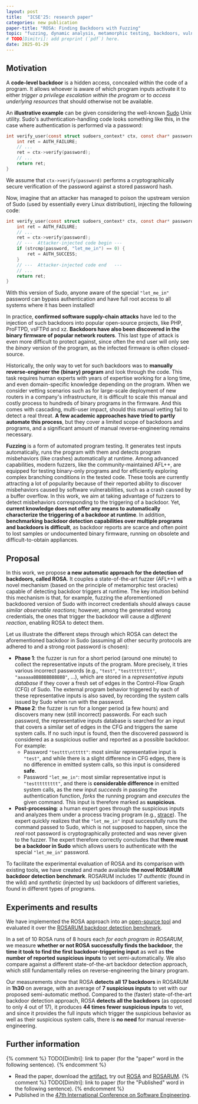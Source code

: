 ```yaml
---
layout: post
title:  "ICSE'25: research paper"
categories: new publication
paper-title: "ROSA: Finding Backdoors with Fuzzing"
topic: "fuzzing, dynamic analysis, metamorphic testing, backdoors, vulnerability detection"
# TODO[Dimitri]: add preprint (`pdf`) here.
date: 2025-01-29
---
```


## Motivation
A **code-level backdoor** is a hidden access, concealed within the code of a program. It
allows whoever is aware of which program inputs activate it to either _trigger a privilege
escalation within the program_ or to _access underlying resources_ that should otherwise not be
available.

An **illustrative example** can be given considering the well-known [Sudo](https://www.sudo.ws/)
Unix utility. Sudo's authentication-handling code looks something like this, in the case where
authentication is performed via a password:
```c
int verify_user(const struct sudoers_context* ctx, const char* password) {
    int ret = AUTH_FAILURE;
    // ...
    ret = ctx->verify(password);
    // ...
    return ret;
}
```

We assume that `ctx->verify(password)` performs a cryptographically secure verification of the
password against a stored password hash.

Now, imagine that an attacker has managed to poison the upstream version of Sudo (used by
essentially every Linux distribution), injecting the following code:
```c
int verify_user(const struct sudoers_context* ctx, const char* password) {
    int ret = AUTH_FAILURE;
    // ...
    ret = ctx->verify(password);
    // ---  Attacker-injected code begin ---
    if (strcmp(password, "let_me_in") == 0) {
        ret = AUTH_SUCCESS; 
    }
    // ---  Attacker-injected code end   ---
    // ...
    return ret;
}
```

With this version of Sudo, anyone aware of the special `"let_me_in"` password can bypass
authentication and have full root access to all systems where it has been installed!

In practice, **confirmed software supply-chain attacks** have led to the injection of such
backdoors into popular open-source projects, like PHP, ProFTPD, vsFTPd and xz.
**Backdoors have also been discovered in the binary firmware of popular network routers**. This
last type of attack is even more difficult to protect against, since often the end user will only
see the _binary_ version of the program, as the infected firmware is often closed-source.

Historically, the only way to vet for such backdoors was to **manually reverse-engineer the
(binary) program** and look through the code. This task requires human experts with
years of expertise working for a long time, and even domain-specific knowledge depending on the
program. When we consider vetting scenarios such as for large-scale deployment of new routers in a
company's infrastructure, it is difficult to scale this manual and costly process to hundreds of
binary programs in the firmware. And this comes with cascading, multi-user impact, should this
manual vetting fail to detect a real threat. **A few academic approaches have tried to partly
automate this process**, but they cover a limited scope of backdoors and programs, and a
significant amount of manual reverse-engineering remains necessary. 

**Fuzzing** is a form of automated program testing. It generates test inputs automatically, runs
the program with them and detects program misbehaviors (like crashes) automatically at runtime.
Among advanced capabilities, modern fuzzers, like the community-maintained AFL++, are equipped for
testing binary-only programs and for efficiently exploring complex branching conditions in the
tested code. These tools are currently attracting a lot of popularity because of their reported
ability to discover misbehaviors caused by software vulnerabilities, such as a crash caused by a
buffer overflow. In this work, we aim at taking advantage of fuzzers to detect misbehaviors
corresponding to the triggering of a backdoor. Yet, **current knowledge does not offer any means to
automatically characterize the triggering of a backdoor at runtime**. In addition, **benchmarking
backdoor detection capabilities over multiple programs and backdoors is difficult**, as backdoor
reports are scarce and often point to lost samples or undocumented binary firmware, running on
obsolete and difficult-to-obtain appliances.

## Proposal
In this work, we propose **a new automatic approach for the detection of backdoors, called ROSA**.
It couples a state-of-the-art fuzzer (AFL++) with a novel mechanism (based on the principle of
metamorphic test oracles) capable of detecting backdoor triggers at runtime. The key intuition
behind this mechanism is that, for example, fuzzing the aforementioned backdoored version of Sudo
with incorrect credentials should always cause _similar observable reactions_; however, among the
generated wrong credentials, the ones that trigger the backdoor will cause a _different reaction_,
enabling ROSA to detect them.

Let us illustrate the different steps through which ROSA can detect the aforementioned backdoor in
Sudo (assuming all other security protocols are adhered to and a strong root password is chosen):
- **Phase 1**: the fuzzer is run for a short period (around one minute) to collect the
  representative inputs of the program. More precisely, it tries various incorrect passwords
  (e.g., `"test"`, `"testtttttttt"`, `"aaaaaaBBBBBBBBBBBB"`, ...), which are stored in a
  _representative inputs database_ if they cover a fresh set of edges in the Control-Flow Graph
  (CFG) of Sudo. The external program behavior triggered by each of these representative inputs is
  also saved, by recording the system calls issued by Sudo when run with the password.
- **Phase 2**: the fuzzer is run for a longer period (a few hours) and discovers many new (still
  incorrect) passwords. For each such password, the representative inputs database is searched for
  an input that covers a similar set of edges in the CFG and triggers the same system calls. If
  no such input is found, then the discovered password is considered as a suspicious outlier and
  reported as a possible backdoor. For example:
  - Password `"testtt\nttttt"`: most similar representative input is `"test"`, and while there is a
    slight difference in CFG edges, there is no difference in emitted system calls, so this input
    is considered **safe**.
  - Password `"let_me_in"`: most similar representative input is `"testtttttttt"`, and there is
    **considerable difference** in emitted system calls, as the new input _succeeds_ in passing the
    authentication function, _forks_ the running program and _executes_ the given command. This
    input is therefore marked as **suspicious**.
- **Post-processing**: a human expert goes through the suspicious inputs and analyzes them under a
  process tracing program (e.g., [strace](https://strace.io/)). The expert quickly realizes that
  the `"let_me_in"` input successfully runs the command passed to Sudo, which is not supposed to
  happen, since the _real_ root password is cryptographically protected and was never given to the
  fuzzer. The expert therefore correctly concludes that **there must be a backdoor in Sudo** which
  allows users to authenticate with the special `"let_me_in"` password.

To facilitate the experimental evaluation of ROSA and its comparison with existing tools, we have
created and made available **the novel ROSARUM backdoor detection benchmark**. ROSARUM includes 17
_authentic_ (found in the wild) and _synthetic_ (injected by us) backdoors of different varieties,
found in different types of programs.

## Experiments and results
We have implemented the ROSA approach into an [open-source tool](https://github.com/binsec/rosa)
and evaluated it over the
[ROSARUM backdoor detection benchmark](https://github.com/binsec/rosarum).

In a set of 10 ROSA runs of 8 hours each _for each program in ROSARUM_, we measure **whether or not
ROSA successfully finds the backdoor**, the **time it took to find the first backdoor-triggering
input** as well as **the number of reported suspicious inputs** to vet semi-automatically. We also
compare against a different state-of-the-art backdoor detection approach, which still fundamentally
relies on reverse-engineering the binary program.

Our measurements show that ROSA **detects all 17 backdoors** in ROSARUM in **1h30** on average,
with an average of **7 suspicious inputs** to vet with our proposed semi-automatic method. Compared
to the (faster) state-of-the-art backdoor detection approach, ROSA **detects all the backdoors**
(as opposed to only 4 out of 17), it produces **44 times fewer suspicious inputs** to vet, and
since it provides the full inputs which trigger the suspicious behavior as well as their suspicious
system calls, there is **no need** for manual reverse-engineering.

## Further information
{% comment %}
    TODO[Dimitri]: link to paper (for the "paper" word in the following sentence).
{% endcomment %}
- Read the paper, download the [artifact](https://zenodo.org/records/14724251), try out [ROSA](
  https://hub.docker.com/r/plumtrie/rosa) and [ROSARUM](https://hub.docker.com/r/plumtrie/rosarum).
{% comment %}
    TODO[Dimitri]: link to paper (for the "Published" word in the following sentence).
{% endcomment %}
- Published in the [47th International Conference on Software
  Engineering](https://conf.researchr.org/home/icse-2025).
